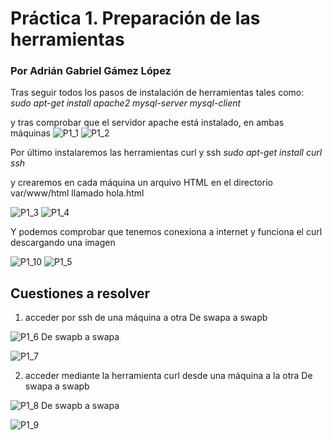 # Práctica 1. Preparación de las herramientas
### Por Adrián Gabriel Gámez López

Tras seguir todos los pasos de instalación de herramientas tales como:
*sudo apt-get install apache2 mysql-server mysql-client*

y tras comprobar que el servidor apache está instalado, en ambas máquinas
![P1_1](../imagenes/p1_1.png)
![P1_2](../imagenes/p1_2.png)

Por último instalaremos las herramientas curl y ssh
*sudo apt-get install curl ssh*

y crearemos en cada máquina un arquivo HTML en el directorio var/www/html llamado hola.html

![P1_3](../imagenes/p1_3.png)
![P1_4](../imagenes/p1_4.png)

Y podemos comprobar que tenemos conexiona a internet y funciona el curl descargando una imagen

![P1_10](../imagenes/p1_10.png)
![P1_5](../imagenes/p1_5.png)

## Cuestiones a resolver

1. acceder por ssh de una máquina a otra
	De swapa a swapb

![P1_6](../imagenes/p1_6.png)
	De swapb a swapa

![P1_7](../imagenes/p1_7.png)

2. acceder mediante la herramienta curl desde una máquina a la otra
	De swapa a swapb

![P1_8](../imagenes/p1_8.png)
	De swapb a swapa

![P1_9](../imagenes/p1_9.png)